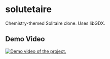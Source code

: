 # solutetaire

Chemistry-themed Solitaire clone. Uses libGDX.

## Demo Video

[![Demo video of the project.](http://img.youtube.com/vi/57rxYg5MKyw/0.jpg)](http://www.youtube.com/watch?v=57rxYg5MKyw "Demo video of the project.")
